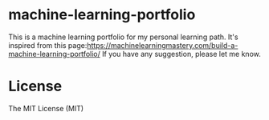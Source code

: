 # machine-learning-portfolio
This is a machine learning portfolio for my personal learning path.
It's inspired from this page:https://machinelearningmastery.com/build-a-machine-learning-portfolio/
If you have any suggestion, please let me know.

# License
The MIT License (MIT)


